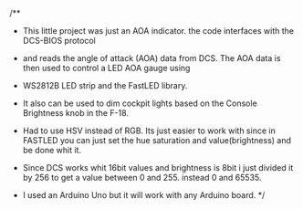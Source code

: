 /\*\*

- This little project was just an AOA indicator. the code interfaces with the DCS-BIOS protocol
- and reads the angle of attack (AOA) data from DCS. The AOA data is then used to control a LED AOA gauge using
- WS2812B LED strip and the FastLED library.

- It also can be used to dim cockpit lights based on the Console Brightness knob in the F-18.
- Had to use HSV instead of RGB. Its just easier to work with since in FASTLED you can just set the hue saturation and value(brightness) and be done whit it.
- Since DCS works whit 16bit values and brightness is 8bit i just divided it by 256 to get a value between 0 and 255. instead 0 and 65535.

- I used an Arduino Uno but it will work with any Arduino board.
  \*/
